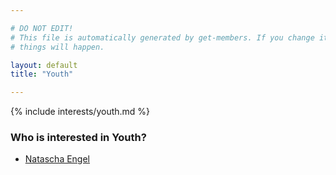 ```yaml
---

# DO NOT EDIT!
# This file is automatically generated by get-members. If you change it, bad
# things will happen.

layout: default
title: "Youth"

---
```


{% include interests/youth.md %}

### Who is interested in Youth?


* [Natascha Engel](members/natascha-engel.html)
